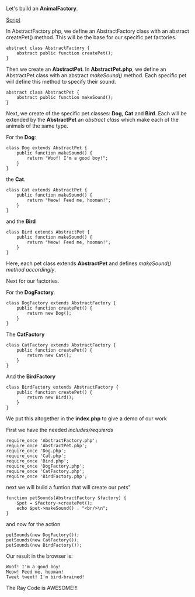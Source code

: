 Let's build an **AnimalFactory**.

[Script](script/page01.md)

In AbstractFactory.php, we define an AbstractFactory class with an abstract createPet() method. This will be the base for our specific pet factories.

```
abstract class AbstractFactory {
    abstract public function createPet();
}
```

Then we create an **AbstractPet**. In **AbstractPet.php**, we define an AbstractPet class with an abstract *makeSound()* method. Each specific pet will define this method to specify their sound.

```
abstract class AbstractPet {
    abstract public function makeSound();
}
```
Next, we create of the specific pet classes: **Dog**, **Cat** and **Bird**.
Each will be extended by the **AbstractPet** an *abstract class* which make each of the animals of the same type.

For the **Dog**:

```
class Dog extends AbstractPet {
    public function makeSound() {
        return "Woof! I'm a good boy!";
    }
}
```
the **Cat**.

```
class Cat extends AbstractPet {
    public function makeSound() {
        return "Meow! Feed me, hooman!";
    }
}
```

and the **Bird**

```
class Bird extends AbstractPet {
    public function makeSound() {
        return "Meow! Feed me, hooman!";
    }
}
```
Here, each pet class extends **AbstractPet** and defines *makeSound() method accordingly*.


Next for our factories.

For the **DogFactory**.

```
class DogFactory extends AbstractFactory {
    public function createPet() {
        return new Dog();
    }
}
```

The **CatFactory**

```
class CatFactory extends AbstractFactory {
    public function createPet() {
        return new Cat();
    }
}
```

And the **BirdFactory**

```
class BirdFactory extends AbstractFactory {
    public function createPet() {
        return new Bird();
    }
}
```

We put this altogether in the **index.php** to give a demo of our work

First we have the needed *includes/requierds*

```
require_once 'AbstractFactory.php';
require_once 'AbstractPet.php';
require_once 'Dog.php';
require_once 'Cat.php';
require_once 'Bird.php';
require_once 'DogFactory.php';
require_once 'CatFactory.php';
require_once 'BirdFactory.php';
```

next we will build a funtion that will create our pets"

```
function petSounds(AbstractFactory $factory) {
    $pet = $factory->createPet();
    echo $pet->makeSound() . "<br/>\n";
}
```

and now for the action

```
petSounds(new DogFactory());
petSounds(new CatFactory());
petSounds(new BirdFactory());
```

Our result in the browser is:

```
Woof! I'm a good boy!
Meow! Feed me, hooman!
Tweet tweet! I'm bird-brained!
```
The Ray Code is AWESOME!!!

